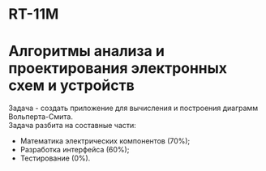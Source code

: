 # RT-11M
# Алгоритмы анализа и проектирования электронных схем и устройств
Задача - создать приложение для вычисления и построения диаграмм Вольперта-Смита. <br />
Задача разбита на составные части: 
- Математика электрических компонентов (70%);
- Разработка интерфейса (60%);
- Тестирование (0%).
